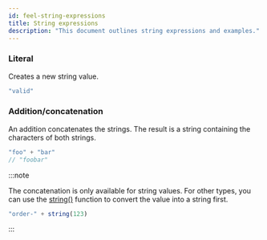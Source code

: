```yaml
---
id: feel-string-expressions 
title: String expressions
description: "This document outlines string expressions and examples."
---
```


### Literal

Creates a new string value.

```js
"valid"
```

### Addition/concatenation

An addition concatenates the strings. The result is a string containing the characters of both strings.

```js
"foo" + "bar"
// "foobar"
```

:::note

The concatenation is only available for string values. For other types, you can use
the [string()](/docs/reference/feel/builtin-functions/feel-built-in-functions-conversion#string) function to convert
the value into a string first.

```js
"order-" + string(123)
```

:::
